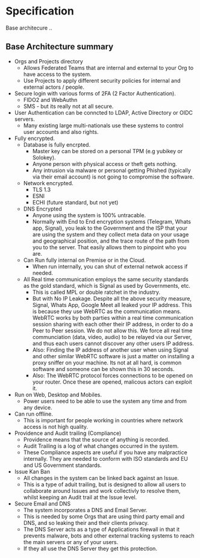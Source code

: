 # Specification

Base architecure ..

## Base Architecture summary

- Orgs and Projects directory
    - Allows Federated Teams that are internal and external to your Org to have access to the system.
    - Use Projects to apply different security policies for internal and external actors / people.
- Secure login with various forms of 2FA (2 Factor Authentication).
    - FIDO2 and WebAuthn 
    - SMS - but its really not at all secure. 
- User Authentication can be conncted to LDAP, Active Directory or OIDC servers. 
    - Many existing large multi-nationals use these systems to control user accounts and also rights.
- Fully encrypted.
    - Database is fully encrpted. 
        - Master key can be stored on a personal TPM (e.g yubikey or Solokey). 
        - Anyone person with physical access or theft gets nothing.
        - Any intrusion via malware or personal getting Phished (typically via their email account) is not going to compromise the software.
    - Network encrypted.
        - TLS 1.3 
        - ESNI
        - ECHI (future standard, but not yet)
    - DNS Encrypted
        - Anyone using the system is 100% untracable. 
        - Normally with End to End encryption systems (Telegram, Whats app, Signal), you leak to the Government and the ISP that your are using the system and they collect meta data on your usage and geographical position, and the trace route of the path from you to the server. That easily allows them to pinpoint who you are.
    - Can Run fully internal on Premise or in the Cloud.
        - When run internally, you can shut of external netwok access if needed.
    - All Real time communication employs the same security standards as the gold standard, which is Signal as used by Governments, etc.
        - This is called MPL or double ratchet in the industry. 
        - But with No IP Leakage. Despite all the above security measure, Signal, Whats App, Google Meet all leaked your IP address. This is because they use WebRTC as the communication means. WebRTC works by both parties within a real time communication session sharing with each other their IP address, in order to do a Peer to Peer session. We do not allow this. We force all real time communciation (data, video, audio) to be relayed via our Server, and thus each users cannot discover any other users IP address. 
        - Also: Finding the IP address of another user when using Signal and other similar WebRTC software is just a matter on installing a proxy sniffer on your machine. Its not at all hard, is common software and someone can be shown this in 30 seconds.
        - Also: The WebRTC protocol forces connections to be opened on your router. Once these are opened, malicous actors can exploit it.
- Run on Web, Desktop and Mobiles.
    - Power users need to be able to use the system any time and from any device.
- Can run offline.
    - This is important for people working in countries where network access is not high quality.
- Providence and Audit trailing (Compliance)
    - Providence means that the source of anything is recorded.
    - Audit Trailing is a log of what changes occurred in the system. 
    - These Compliance aspects are useful if you have any malpractice internally. They are needed to conform with ISO standards and EU and US Government standards.
- Issue Kan Ban
    - All changes in the system can be linked back against an Issue.
    - This is a type of aduit trailing, but is designed to allow all users to collaborate around Issues and work collectivly to resolve them, whilst keeping an Audit trail at the Issue level. 
- Secure Email and DNS
    - The system incorporates a DNS and Email Server.
    - This is needed by some Orgs that are using third party email and DNS, and so leaking their and their clients privacy.
    - The DNS Server acts as a type of Applications firewall in that it prevents malware, bots and other external tracking systems to reach the main servers or any of your users. 
    - If they all use the DNS Server they get this protection. 
